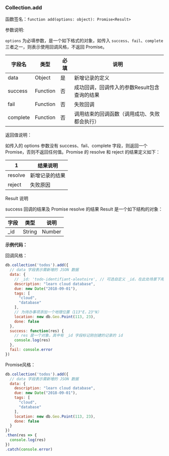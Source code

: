 ### Collection.add
函数签名：`function add(options: object): Promise<Result>`

参数说明:

`options` 为必填参数，是一个如下格式的对象，如传入 `success`、`fail`、`complete` 三者之一，则表示使用回调风格，不返回 Promise。

字段名|类型|必填|说明
-|-|-|-
data|Object|是|新增记录的定义
success|Function|否|成功回调，回调传入的参数Result包含查询的结果
fail|Function|否|失败回调
complete|Function|否|调用结束的回调函数（调用成功、失败都会执行）

返回值说明：

如传入的 options 参数没有 success、fail、complete 字段，则返回一个 Promise，否则不返回任何值。Promise 的 resolve 和 reject 的结果定义如下：

 1|结果说明
-|-
resolve|新增记录的结果
reject|失败原因 

Result 说明

success 回调的结果及 Promise resolve 的结果 Result 是一个如下结构的对象：

字段|类型|说明
-|-|-
_id|String|Number|新增的记录的ID

**示例代码：**

回调风格：
```js
db.collection('todos').add({
  // data 字段表示需新增的 JSON 数据
  data: {
    // _id: 'todo-identifiant-aleatoire', // 可选自定义 _id，在此处场景下用数据库自动分配的就可以了
    description: "learn cloud database",
    due: new Date("2018-09-01"),
    tags: [
      "cloud",
      "database"
    ],
    // 为待办事项添加一个地理位置（113°E，23°N）
    location: new db.Geo.Point(113, 23),
    done: false
  },
  success: function(res) {
    // res 是一个对象，其中有 _id 字段标记刚创建的记录的 id
    console.log(res)
  },
  fail: console.error
})
```
Promise风格：
```js
db.collection('todos').add({
  // data 字段表示需新增的 JSON 数据
  data: {
    description: "learn cloud database",
    due: new Date("2018-09-01"),
    tags: [
      "cloud",
      "database"
    ],
    location: new db.Geo.Point(113, 23),
    done: false
  }
})
.then(res => {
  console.log(res)
})
.catch(console.error)
```